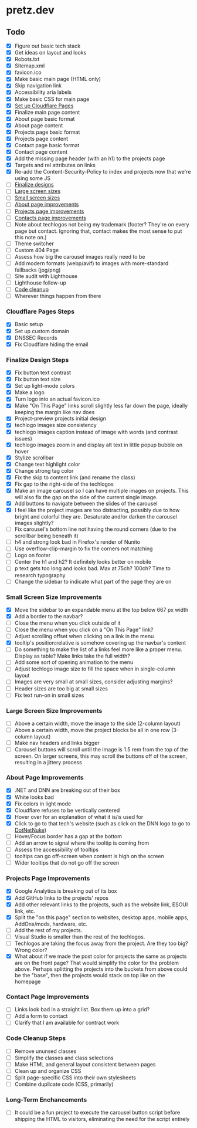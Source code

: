 # pretz.dev

## Todo

- [x] Figure out basic tech stack
- [x] Get ideas on layout and looks
- [x] Robots.txt
- [x] Sitemap.xml
- [x] favicon.ico
- [x] Make basic main page (HTML only)
- [x] Skip navigation link
- [x] Accessibility aria labels
- [x] Make basic CSS for main page
- [x] [Set up Cloudflare Pages](#cloudflare-pages-steps)
- [x] Finalize main page content
- [x] About page basic format
- [x] About page content
- [x] Projects page basic format
- [x] Projects page content
- [x] Contact page basic format
- [x] Contact page content
- [x] Add the missing page header (with an h1) to the projects page
- [x] Targets and rel attributes on links
- [x] Re-add the Content-Security-Policy to index and projects now that we're using some JS
- [ ] [Finalize designs](#finalize-design-steps)
- [ ] [Large screen sizes](#large-screen-size-improvements)
- [ ] [Small screen sizes](#small-screen-size-improvements)
- [ ] [About page improvements](#about-page-improvements)
- [ ] [Projects page improvements](#projects-page-improvements)
- [ ] [Contacts page improvements](#contacts-page-improvements)
- [ ] Note about techlogos not being my trademark (footer? They're on every page but contact. Ignoring that, contact makes the most sense to put this note on.)
- [ ] Theme switcher
- [ ] Custom 404 Page
- [ ] Assess how big the carousel images really need to be
- [ ] Add modern formats (webp/avif) to images with more-standard fallbacks (jpg/png)
- [ ] Site audit with Lighthouse
- [ ] Lighthouse follow-up
- [ ] [Code cleanup](#code-cleanup-steps)
- [ ] Wherever things happen from there

### Cloudflare Pages Steps

- [x] Basic setup
- [x] Set up custom domain
- [x] DNSSEC Records
- [x] Fix Cloudflare hiding the email

### Finalize Design Steps

- [x] Fix button text contrast
- [x] Fix button text size
- [x] Set up light-mode colors
- [x] Make a logo
- [x] Turn logo into an actual favicon.ico
- [x] Make "On This Page" links scroll slightly less far down the page, ideally keeping the margin like nav does
- [x] Project-preview projects initial design
- [x] techlogo images size consistency
- [x] techlogo images caption instead of image with words (and contrast issues)
- [x] techlogo images zoom in and display alt text in little popup bubble on hover
- [x] Stylize scrollbar
- [x] Change text highlight color
- [x] Change strong tag color
- [x] Fix the skip to content link (and rename the class)
- [x] Fix gap to the right-side of the techlogos
- [x] Make an image carousel so I can have multiple images on projects. This will also fix the gap on the side of the current single image.
- [x] Add buttons to navigate between the slides of the carousel
- [x] I feel like the project images are too distracting, possibly due to how bright and colorful they are. Desaturate and/or darken the carousel images slightly?
- [ ] Fix carousel's bottom line not having the round corners (due to the scrollbar being beneath it)
- [ ] h4 and strong look bad in Firefox's render of Nunito
- [ ] Use overflow-clip-margin to fix the corners not matching
- [ ] Logo on footer
- [ ] Center the h1 and h2? It definitely looks better on mobile
- [ ] p text gets too long and looks bad. Max at 75ch? 100ch? Time to research typography
- [ ] Change the sidebar to indicate what part of the page they are on

### Small Screen Size Improvements

- [x] Move the sidebar to an expandable menu at the top below 667 px width
- [x] Add a border to the navbar?
- [ ] Close the menu when you click outside of it
- [ ] Close the menu when you click on a "On This Page" link?
- [ ] Adjust scrolling offset when clicking on a link in the menu
- [x] tooltip's position:relative is somehow covering up the navbar's content
- [ ] Do something to make the list of a links feel more like a proper menu. Display as table? Make links take the full width?
- [ ] Add some sort of opening animation to the menu
- [ ] Adjust techlogo image size to fill the space when in single-column layout
- [ ] Images are very small at small sizes, consider adjusting margins?
- [ ] Header sizes are too big at small sizes
- [ ] Fix text run-on in small sizes

### Large Screen Size Improvements

- [ ] Above a certain width, move the image to the side (2-column layout)
- [ ] Above a certain width, move the project blocks be all in one row (3-column layout)
- [ ] Make nav headers and links bigger
- [ ] Carousel buttons will scroll until the image is 1.5 rem from the top of the screen. On larger screens, this may scroll the buttons off of the screen, resulting in a jittery process

### About Page Improvements

- [x] .NET and DNN are breaking out of their box
- [x] White looks bad
- [x] Fix colors in light mode
- [x] Cloudflare refuses to be vertically centered
- [x] Hover over for an explanation of what it is/is used for
- [x] Click to go to that tech's website (such as click on the DNN logo to go to [DotNetNuke](https://www.dnnsoftware.com/))
- [ ] Hover/Focus border has a gap at the bottom
- [ ] Add an arrow to signal where the tooltip is coming from
- [ ] Assess the accessibility of tooltips
- [ ] tooltips can go off-screen when content is high on the screen
- [ ] Wider tooltips that do not go off the screen

### Projects Page Improvements

- [x] Google Analytics is breaking out of its box
- [x] Add GitHub links to the projects' repos
- [x] Add other relevant links to the projects, such as the website link, ESOUI link, etc.
- [x] Split the "on this page" section to websites, desktop apps, mobile apps, AddOns/mods, hardware, etc.
- [ ] Add the rest of my projects.
- [ ] Visual Studio is smaller than the rest of the techlogos.
- [ ] Techlogos are taking the focus away from the project. Are they too big? Wrong color?
- [x] What about if we made the post color for projects the same as projects are on the front page? That would simplify the color for the problem above. Perhaps splitting the projects into the buckets from above could be the "base", then the projects would stack on top like on the homepage

### Contact Page Improvements

- [ ] Links look bad in a straight list. Box them up into a grid?
- [ ] Add a form to contact
- [ ] Clarify that I am available for contract work

### Code Cleanup Steps

- [ ] Remove ununsed classes
- [ ] Simplify the classes and class selections
- [ ] Make HTML and general layout consistent between pages
- [ ] Clean up and organize CSS
- [ ] Split page-specific CSS into their own stylesheets 
- [ ] Combine duplicate code (CSS, primarily)

### Long-Term Enchancements

- [ ] It could be a fun project to execute the carousel button script before shipping the HTML to visitors, eliminating the need for the script entirely